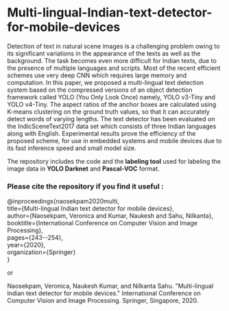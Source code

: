 # Multi-lingual-Indian-text-detector-for-mobile-devices

Detection of text in natural scene images is a challenging problem owing to its significant variations in the appearance of the texts as well as the background. The task becomes even more difficult for Indian texts, due to the presence of multiple languages and scripts. Most of the recent efficient schemes use very deep CNN which requires large memory and computation. In this paper, we proposed a multi-lingual text detection system based on the compressed versions of an object detection framework called YOLO (You Only Look Once) namely, YOLO v3-Tiny and YOLO v4-Tiny. The aspect ratios of the anchor boxes are calculated using K-means clustering on the ground truth values, so that it can accurately detect words of varying lengths. The text detector has been evaluated on the IndicSceneText2017 data set which consists of three Indian languages along with English. Experimental results prove the efficiency of the proposed scheme, for use in embedded systems and mobile devices due to its fast inference speed and small model size.

The repository includes the code and the **labeling tool** used for labeling the image data in **YOLO Darknet** and **Pascal-VOC** format.

### Please cite the repository if you find it useful :



@inproceedings{naosekpam2020multi, <br />
  title={Multi-lingual Indian text detector for mobile devices},<br />
  author={Naosekpam, Veronica and Kumar, Naukesh and Sahu, Nilkanta},<br />
  booktitle={International Conference on Computer Vision and Image Processing},<br />
  pages={243--254},<br />
  year={2020},<br />
  organization={Springer}<br />
}

or 

Naosekpam, Veronica, Naukesh Kumar, and Nilkanta Sahu. "Multi-lingual Indian text detector for mobile devices." International Conference on Computer Vision and Image Processing. Springer, Singapore, 2020.
